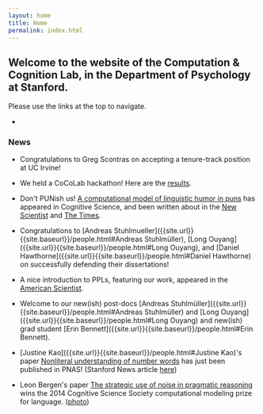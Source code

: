 ```yaml
---
layout: home
title: Home
permalink: index.html
---
```


## Welcome to the website of the Computation & Cognition Lab, in the Department of Psychology at Stanford.

Please use the links at the top to navigate.


* 
### News

* Congratulations to Greg Scontras on accepting a tenure-track position at UC Irvine!

* We held a CoCoLab hackathon! Here are the [results]({{site.url}}{{site.baseurl}}/hackathon.html).

* Don't PUNish us! [A computational model of linguistic humor in puns](//cocolab.stanford.edu/papers/KaoEtAl2015-CognitiveScience.pdf) has appeared in Cognitive Science, and been written about in the [New Scientist](https://www.newscientist.com/article/dn28036-think-youre-punny-computer-that-can-tell-how-good-a-joke-is/) and [The Times](//cocolab.stanford.edu/papers/TIM_20150815_null_null_01_25.pdf).

* Congratulations to [Andreas Stuhlmueller]({{site.url}}{{site.baseurl}}/people.html#Andreas Stuhlmüller), [Long Ouyang]({{site.url}}{{site.baseurl}}/people.html#Long Ouyang), and [Daniel Hawthorne]({{site.url}}{{site.baseurl}}/people.html#Daniel Hawthorne) on successfully defending their dissertations!

* A nice introduction to PPLs, featuring our work, appeared in the [American Scientist](http://www.americanscientist.org/libraries/documents/20158411291411312-2015-09Hayes.pdf).

* Welcome to our new(ish) post-docs [Andreas Stuhlmüller]({{site.url}}{{site.baseurl}}/people.html#Andreas Stuhlmüller) and [Long Ouyang]({{site.url}}{{site.baseurl}}/people.html#Long Ouyang) and new(ish) grad student [Erin Bennett]({{site.url}}{{site.baseurl}}/people.html#Erin Bennett). 

* [Justine Kao]({{site.url}}{{site.baseurl}}/people.html#Justine Kao)'s paper [Nonliteral understanding of number words](//cocolab.stanford.edu/papers/PNAS-2014-KaoEtAl.pdf) has just been published in PNAS! (Stanford News article [here](//news.stanford.edu/news/2014/august/language-figurative-goodman-080614.html))

* Leon Bergen's paper [The strategic use of noise in pragmatic reasoning](//web.mit.edu/bergen/www/papers/BergenGoodman2014.pdf) wins the 2014 Cognitive Science Society computational modeling prize for language. ([photo](https://cogsciconference.shutterfly.com/11))
